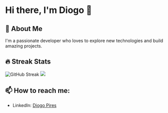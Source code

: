 # Hi there, I'm Diogo 👋

## 🚀 About Me
I'm a passionate developer who loves to explore new technologies and build amazing projects.

## 🔥 Streak Stats

![GitHub Streak](https://github-readme-streak-stats.herokuapp.com/?user=[diogopires17]&theme=dark&background=000000)
![](https://github-readme-stats.vercel.app/api?username=diogopires17)


## 📫 How to reach me:
- LinkedIn: [Diogo Pires](https://www.linkedin.com/in/diogo-pires-11111a219/)


